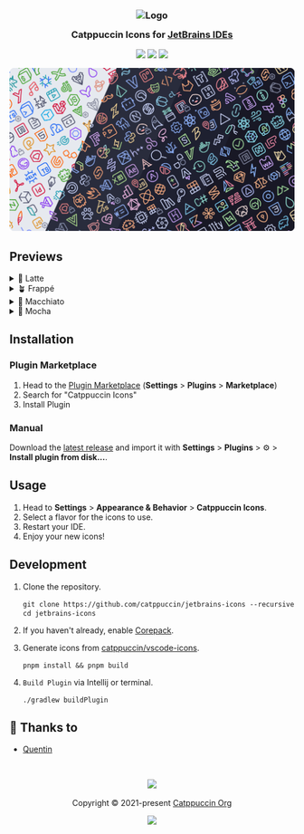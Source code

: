 <h3 align="center">
	<img src="https://raw.githubusercontent.com/catppuccin/catppuccin/main/assets/logos/exports/1544x1544_circle.png" width="100" alt="Logo"/><br/>
	<img src="https://raw.githubusercontent.com/catppuccin/catppuccin/main/assets/misc/transparent.png" height="30" width="0px"/>
	Catppuccin Icons for <a href="https://www.jetbrains.com">JetBrains IDEs</a>
	<img src="https://raw.githubusercontent.com/catppuccin/catppuccin/main/assets/misc/transparent.png" height="30" width="0px"/>
</h3>

<p align="center">
	<a href="https://github.com/catppuccin/jetbrains-icons/stargazers"><img src="https://img.shields.io/github/stars/catppuccin/jetbrains-icons?colorA=363a4f&colorB=b7bdf8&style=for-the-badge"></a>
	<a href="https://github.com/catppuccin/jetbrains-icons/issues"><img src="https://img.shields.io/github/issues/catppuccin/jetbrains-icons?colorA=363a4f&colorB=f5a97f&style=for-the-badge"></a>
	<a href="https://github.com/catppuccin/jetbrains-icons/contributors"><img src="https://img.shields.io/github/contributors/catppuccin/jetbrains-icons?colorA=363a4f&colorB=a6da95&style=for-the-badge"></a>
</p>

<p align="center">
	<img src="https://raw.githubusercontent.com/catppuccin/vscode-icons/v1.15.0/assets/catwalk.webp"/>
</p>

## Previews

<details>
<summary>🌻 Latte</summary>
<img src="https://raw.githubusercontent.com/catppuccin/vscode-icons/v1.15.0/assets/latte.webp"/>
</details>
<details>
<summary>🪴 Frappé</summary>
<img src="https://raw.githubusercontent.com/catppuccin/vscode-icons/v1.15.0/assets/frappe.webp"/>
</details>
<details>
<summary>🌺 Macchiato</summary>
<img src="https://raw.githubusercontent.com/catppuccin/vscode-icons/v1.15.0/assets/macchiato.webp"/>
</details>
<details>
<summary>🌿 Mocha</summary>
<img src="https://raw.githubusercontent.com/catppuccin/vscode-icons/v1.15.0/assets/mocha.webp"/>
</details>

## Installation

### Plugin Marketplace

1. Head to the [Plugin Marketplace](https://plugins.jetbrains.com/) (**Settings** > **Plugins** > **Marketplace**)
2. Search for "Catppuccin Icons"
3. Install Plugin

### Manual

Download the [latest release](https://github.com/catppuccin/jetbrains-icons/releases/latest) and import it with **Settings** > **Plugins** > ⚙️ > **Install plugin from disk...**.

## Usage

1. Head to **Settings** > **Appearance & Behavior** > **Catppuccin Icons**.
2. Select a flavor for the icons to use.
3. Restart your IDE.
4. Enjoy your new icons!

## Development

1. Clone the repository.

   ```shell
   git clone https://github.com/catppuccin/jetbrains-icons --recursive
   cd jetbrains-icons
   ```

2. If you haven't already, enable [Corepack](https://github.com/nodejs/corepack).
3. Generate icons from [catppuccin/vscode-icons](https://github.com/catppuccin/vscode-icons).

   ```shell
   pnpm install && pnpm build
   ```

4. `Build Plugin` via Intellij or terminal.

   ```shell
   ./gradlew buildPlugin
   ```

## 💝 Thanks to

- [Quentin](https://github.com/quentinguidee)

&nbsp;

<p align="center">
	<img src="https://raw.githubusercontent.com/catppuccin/catppuccin/main/assets/footers/gray0_ctp_on_line.svg?sanitize=true" />
</p>

<p align="center">
	Copyright &copy; 2021-present <a href="https://github.com/catppuccin" target="_blank">Catppuccin Org</a>
</p>

<p align="center">
	<a href="https://github.com/catppuccin/catppuccin/blob/main/LICENSE"><img src="https://img.shields.io/static/v1.svg?style=for-the-badge&label=License&message=MIT&logoColor=d9e0ee&colorA=363a4f&colorB=b7bdf8"/></a>
</p>
